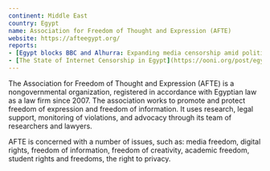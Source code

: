 ```yaml
---
continent: Middle East
country: Egypt
name: Association for Freedom of Thought and Expression (AFTE)
website: https://afteegypt.org/
reports:
- [Egypt blocks BBC and Alhurra: Expanding media censorship amid political unrest](https://ooni.org/post/2019-egypt-blocks-bbc-and-alhurra/)
- [The State of Internet Censorship in Egypt](https://ooni.org/post/egypt-internet-censorship/)
---
```


The Association for Freedom of Thought and Expression (AFTE) is a nongovernmental organization, registered in accordance with Egyptian law as a law firm since 2007. The association works to promote and protect freedom of expression and freedom of information. It uses research, legal support, monitoring of violations, and advocacy through its team of researchers and lawyers.

AFTE is concerned with a number of issues, such as: media freedom, digital rights, freedom of information, freedom of creativity, academic freedom, student rights and freedoms, the right to privacy.
